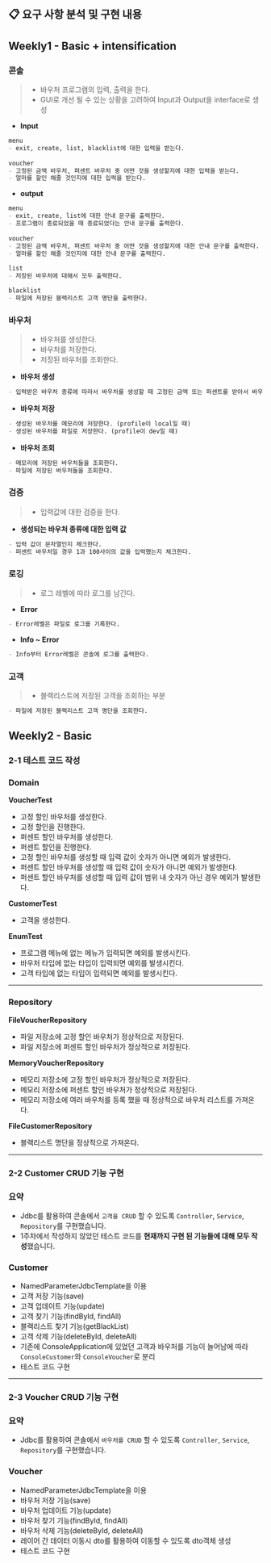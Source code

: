 ## 📋 요구 사항 분석 및 구현 내용

## **Weekly1 - Basic + intensification**

### 콘솔

> - 바우처 프로그램의 입력, 출력을 한다.
> - GUI로 개선 될 수 있는 상황을 고려하여 Input과 Output을 interface로 생성

- **Input**

``` markdown
menu  
- exit, create, list, blacklist에 대한 입력을 받는다.  
  
voucher  
- 고정된 금액 바우처, 퍼센트 바우처 중 어떤 것을 생성할지에 대한 입력을 받는다.  
- 얼마를 할인 해줄 것인지에 대한 입력을 받는다.  
```  

- **output**

``` markdown
menu  
- exit, create, list에 대한 안내 문구를 출력한다.  
- 프로그램이 종료되었을 때 종료되었다는 안내 문구를 출력한다.  
  
voucher  
- 고정된 금액 바우처, 퍼센트 바우처 중 어떤 것을 생성할지에 대한 안내 문구를 출력한다.  
- 얼마를 할인 해줄 것인지에 대한 안내 문구를 출력한다.  
  
list  
- 저장된 바우처에 대해서 모두 출력한다.  

blacklist
- 파일에 저장된 블랙리스트 고객 명단을 출력한다.
```  

### 바우처

> - 바우처를 생성한다.
> - 바우처를 저장한다.
> - 저장된 바우처를 조회한다.

- **바우처 생성**

``` markdown
- 입력받은 바우처 종류에 따라서 바우처를 생성할 때 고정된 금액 또는 퍼센트를 받아서 바우처를 생성한다.  
```  

- **바우처 저장**

``` markdown
- 생성된 바우처를 메모리에 저장한다. (profile이 local일 때)
- 생성된 바우처를 파일로 저장한다. (profile이 dev일 때)
```  

- **바우처 조회**

``` markdown
- 메모리에 저장된 바우처들을 조회한다.
- 파일에 저장된 바우처들을 조회한다.
```

### 검증

> - 입력값에 대한 검증을 한다.

- **생성되는 바우처 종류에 대한 입력 값**

``` markdown
- 입력 값이 문자열인지 체크한다.
- 퍼센트 바우처일 경우 1과 100사이의 값을 입력했는지 체크한다.
```

### 로깅

> - 로그 레벨에 따라 로그를 남긴다.

- **Error**

``` markdown
- Error레벨은 파일로 로그를 기록한다.
```

- **Info ~ Error**

``` markdown
- Info부터 Error레벨은 콘솔에 로그를 출력한다.
```

### 고객

> - 블랙리스트에 저장된 고객을 조회하는 부분

``` markdown
- 파일에 저장된 블랙리스트 고객 명단을 조회한다.
```

## **Weekly2 - Basic**

### 2-1 테스트 코드 작성

### Domain

**VoucherTest**

- 고정 할인 바우처를 생성한다.
- 고정 할인을 진행한다.
- 퍼센트 할인 바우처를 생성한다.
- 퍼센트 할인을 진행한다.
- 고정 할인 바우처를 생성할 때 입력 값이 숫자가 아니면 예외가 발생한다.
- 퍼센트 할인 바우처를 생성할 때 입력 값이 숫자가 아니면 예외가 발생한다.
- 퍼센트 할인 바우처를 생성할 때 입력 값이 범위 내 숫자가 아닌 경우 예외가 발생한다.

**CustomerTest**

- 고객을 생성한다.

**EnumTest**

- 프로그램 메뉴에 없는 메뉴가 입력되면 예외를 발생시킨다.
- 바우처 타입에 없는 타입이 입력되면 예외를 발생시킨다.
- 고객 타입에 없는 타입이 입력되면 예외를 발생시킨다.

<hr>

### Repository

**FileVoucherRepository**

- 파일 저장소에 고정 할인 바우처가 정상적으로 저장된다.
- 파일 저장소에 퍼센트 할인 바우처가 정상적으로 저장된다.

**MemoryVoucherRepository**

- 메모리 저장소에 고정 할인 바우처가 정상적으로 저장된다.
- 메모리 저장소에 퍼센트 할인 바우처가 정상적으로 저장된다.
- 메모리 저장소에 여러 바우처를 등록 했을 때 정상적으로 바우처 리스트를 가져온다.

**FileCustomerRepository**

- 블랙리스트 명단을 정상적으로 가져온다.

<hr>

### 2-2 Customer CRUD 기능 구현

### 요약

- Jdbc를 활용하여 콘솔에서 `고객을 CRUD` 할 수 있도록 `Controller`, `Service`, `Repository`를 구현했습니다.
- 1주차에서 작성하지 않았던 테스트 코드를 **현재까지 구현 된 기능들에 대해 모두 작성**했습니다.

### Customer

- NamedParameterJdbcTemplate을 이용
- 고객 저장 기능(save)
- 고객 업데이트 기능(update)
- 고객 찾기 기능(findById, findAll)
- 블랙리스트 찾기 기능(getBlackList)
- 고객 삭제 기능(deleteById, deleteAll)
- 기존에 ConsoleApplication에 있었던 고객과 바우처를 기능이 늘어남에 따라 `ConsoleCustomer`와 `ConsoleVoucher`로 분리
- 테스트 코드 구현

<hr>

### 2-3  Voucher CRUD 기능 구현

### 요약

- Jdbc를 활용하여 콘솔에서 `바우처를 CRUD` 할 수 있도록 `Controller`, `Service`, `Repository`를 구현했습니다.

### Voucher

- NamedParameterJdbcTemplate을 이용
- 바우처 저장 기능(save)
- 바우처 업데이트 기능(update)
- 바우처 찾기 기능(findById, findAll)
- 바우처 삭제 기능(deleteById, deleteAll)
- 레이어 간 데이터 이동시 dto를 활용하여 이동할 수 있도록 dto객체 생성
- 테스트 코드 구현
